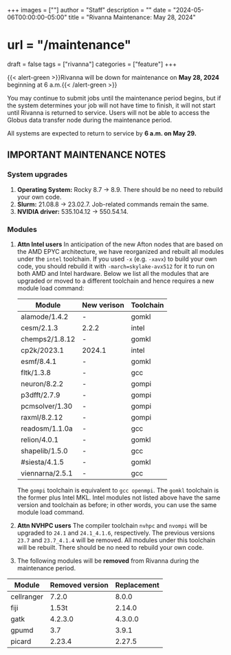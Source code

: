 +++
images = [""]
author = "Staff"
description = ""
date = "2024-05-06T00:00:00-05:00"
title = "Rivanna Maintenance: May 28, 2024"
# url = "/maintenance"
draft = false
tags = ["rivanna"]
categories = ["feature"]
+++

{{< alert-green >}}Rivanna will be down for maintenance on <strong>May 28, 2024</strong> beginning at 6 a.m.{{< /alert-green >}}

You may continue to submit jobs until the maintenance period begins, but if the system determines your job will not have time to finish, it will not start until Rivanna is returned to service. Users will not be able to access the Globus data transfer node during the maintenance period.

All systems are expected to return to service by **6 a.m. on May 29.**

## IMPORTANT MAINTENANCE NOTES

### System upgrades
1. **Operating System:** Rocky 8.7 &rarr; 8.9. There should be no need to rebuild your own code.
1. **Slurm:** 21.08.8 &rarr; 23.02.7. Job-related commands remain the same.
1. **NVIDIA driver:** 535.104.12 &rarr; 550.54.14.

### Modules

1. **Attn Intel users** In anticipation of the new Afton nodes that are based on the AMD EPYC architecture, we have reorganized and rebuilt all modules under the `intel` toolchain. If you used `-x` (e.g. `-xavx`) to build your own code, you should rebuild it with `-march=skylake-avx512` for it to run on both AMD and Intel hardware. Below we list all the modules that are upgraded or moved to a different toolchain and hence requires a new module load command:

    | Module | New verison | Toolchain|
    |---|---|---|
    |alamode/1.4.2  | -      | gomkl |
    |cesm/2.1.3     | 2.2.2  | intel | 
    |chemps2/1.8.12 | -      | gomkl |
    |cp2k/2023.1    | 2024.1 | intel |
    |esmf/8.4.1     | -      | gomkl |
    |fltk/1.3.8     | -      | gcc |
    |neuron/8.2.2   | -      | gompi |
    |p3dfft/2.7.9   | -      | gompi |
    |pcmsolver/1.30 | -      | gompi |
    |raxml/8.2.12   | -      | gompi |
    |readosm/1.1.0a | -      | gcc |
    |relion/4.0.1   | -      | gomkl |
    |shapelib/1.5.0 | -      | gcc |
    |#siesta/4.1.5   | -      | gomkl |
    |viennarna/2.5.1| -      | gcc |

    The `gompi` toolchain is equivalent to `gcc openmpi`. The `gomkl` toolchain is the former plus Intel MKL. Intel modules not listed above have the same version and toolchain as before; in other words, you can use the same module load command.

1. **Attn NVHPC users** The compiler toolchain `nvhpc` and `nvompi` will be upgraded to `24.1` and `24.1_4.1.6`, respectively. The previous versions `23.7` and `23.7_4.1.4` will be removed. All modules under this toolchain will be rebuilt. There should be no need to rebuild your own code.

1. The following modules will be **removed** from Rivanna during the maintenance period.

| Module | Removed version | Replacement |
|---|---|---|
|cellranger|7.2.0   | 8.0.0 |
|fiji      |1.53t   | 2.14.0 |
|gatk      |4.2.3.0 | 4.3.0.0 |
|gpumd     |3.7     | 3.9.1   |
|picard    |2.23.4  | 2.27.5 |
